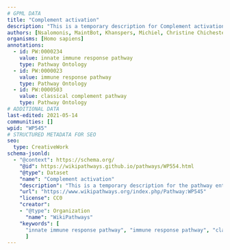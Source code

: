 ```yaml
---
# GPML DATA
title: "Complement activation"
description: "This is a temporary description for Complement activation"
authors: [Nsalomonis, MaintBot, Khanspers, Michiel, Christine Chichester, Mkutmon, AlexanderPico, Egonw, Eweitz]
organisms: [Homo sapiens]
annotations:
  - id: PW:0000234
    value: innate immune response pathway
    type: Pathway Ontology
  - id: PW:0000023
    value: immune response pathway
    type: Pathway Ontology
  - id: PW:0000503
    value: classical complement pathway
    type: Pathway Ontology
# ADDITIONAL DATA
last-edited: 2021-05-14
communities: []
wpid: "WP545"
# STRUCTURED METADATA FOR SEO
seo:
  type: CreativeWork
schema-jsonld:
  - "@context": https://schema.org/
    "@id": https://wikipathways.github.io/pathways/WP554.html
    "@type": Dataset
    "name": "Complement activation"
    "description": "This is a temporary description for the pathway entitled: Complement activation"
    "url": "https://www.wikipathways.org/index.php/Pathway:WP545"
    "license": CC0
    "creator":
    - "@type": Organization
      "name": "WikiPathways"
    "keywords": [
      "innate immune response pathway", "immune response pathway", "classical complement pathway",
      ]
---
```

